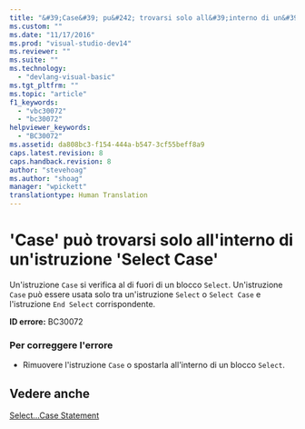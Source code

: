 ```yaml
---
title: "&#39;Case&#39; pu&#242; trovarsi solo all&#39;interno di un&#39;istruzione &#39;Select Case&#39; | Microsoft Docs"
ms.custom: ""
ms.date: "11/17/2016"
ms.prod: "visual-studio-dev14"
ms.reviewer: ""
ms.suite: ""
ms.technology: 
  - "devlang-visual-basic"
ms.tgt_pltfrm: ""
ms.topic: "article"
f1_keywords: 
  - "vbc30072"
  - "bc30072"
helpviewer_keywords: 
  - "BC30072"
ms.assetid: da808bc3-f154-444a-b547-3cf55beff8a9
caps.latest.revision: 8
caps.handback.revision: 8
author: "stevehoag"
ms.author: "shoag"
manager: "wpickett"
translationtype: Human Translation
---
```

# &#39;Case&#39; pu&#242; trovarsi solo all&#39;interno di un&#39;istruzione &#39;Select Case&#39;
Un'istruzione `Case` si verifica al di fuori di un blocco `Select`. Un'istruzione `Case` può essere usata solo tra un'istruzione `Select` o `Select Case` e l'istruzione `End Select` corrispondente.  
  
 **ID errore:** BC30072  
  
### Per correggere l'errore  
  
-   Rimuovere l'istruzione `Case` o spostarla all'interno di un blocco `Select`.  
  
## Vedere anche  
 [Select...Case Statement](../../visual-basic/language-reference/statements/select-case-statement.md)